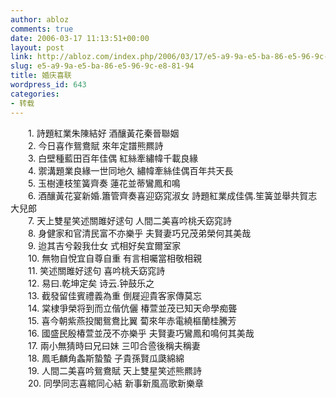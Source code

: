 ```yaml
---
author: abloz
comments: true
date: 2006-03-17 11:13:51+00:00
layout: post
link: http://abloz.com/index.php/2006/03/17/e5-a9-9a-e5-ba-86-e5-96-9c-e8-81-94/
slug: e5-a9-9a-e5-ba-86-e5-96-9c-e8-81-94
title: 婚庆喜联
wordpress_id: 643
categories:
- 转载
---
```


　　1. 詩題紅業朱陳結好 酒釀黃花秦晉聯姻  
　　2. 今日喜作鴛鴦賦 來年定譜熊羆詩  
　　3. 白壁種藍田百年佳偶 紅絲牽繡幃千載良緣  
　　4. 禦溝題業良緣一世同地久 繡幃牽絲佳偶百年共天長  
　　5. 玉樹連枝笙簧齊奏 蓮花並蒂鸞鳳和鳴  
　　6. 酒釀黃花宴新婚.簫管齊奏喜迎窈窕淑女 詩題紅業成佳偶.笙簧並舉共賀志大兒郎   
　　7. 天上雙星笑述關雎好逑句 人間二美喜吟桃夭窈窕詩   
　　8. 身健家和官清民富不亦樂乎 夫賢妻巧兄茂弟榮何其美哉  
　　9. 迨其吉兮榖我仕女 式相好矣宜爾室家  
　　10. 無物自悅宜自尊自重 有言相囑當相敬相親  
　　11. 笑述關雎好逑句 喜吟桃夭窈窕詩  
　　12. 易曰.乾坤定矣 诗云.钟鼓乐之  
　　13. 截發留佳賓禮義為重 倒屣迎貴客家傳莫忘  
　　14. 棠棣爭榮将到而立偕伉儷 椿萱並茂已知天命學痴聾  
　　15. 喜今朝紫燕投閣鴛鴦比翼 蔔來年赤電繞樞蘭桂騰芳  
　　16. 國盛民殷椿萱並茂不亦樂乎 夫賢妻巧鸞鳳和鳴何其美哉  
　　17. 兩小無猜時曰兄曰妹 三叩合巹後稱夫稱妻  
　　18. 鳳毛麟角螽斯蟄蟄 子貴孫賢瓜瓞綿綿  
　　19. 人間二美喜吟鴛鴦賦 天上雙星笑述熊羆詩  
　　20. 同學同志喜綰同心結 新事新風高歌新樂章  

